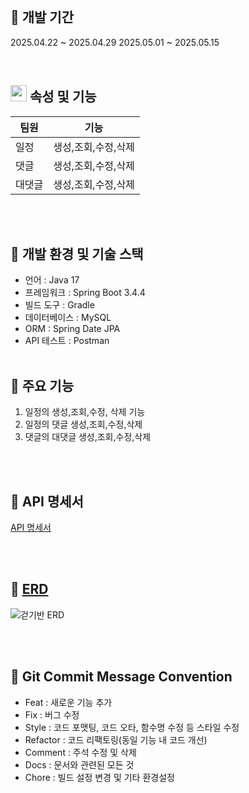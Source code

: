 <br>
 
 ## 📅 개발 기간
 2025.04.22 ~ 2025.04.29
 2025.05.01 ~ 2025.05.15
 
 <br>
 
 ## <img src="https://github.com/user-attachments/assets/5ec3e2f1-a7ab-4fa9-ae18-7f068e0f76bc" width="26px" height="26px"> 속성 및 기능
 | 팀원 | 기능 |
 | --- | --- |
 | 일정 | 생성,조회,수정,삭제 |
 | 댓글 | 생성,조회,수정,삭제 |
 | 대댓글 | 생성,조회,수정,삭제 |
 
 <br><br>
 
 ## 📌 개발 환경 및 기술 스택
 
 - 언어 : Java 17
 - 프레임워크 : Spring Boot 3.4.4
 - 빌드 도구 : Gradle
 - 데이터베이스 : MySQL
 - ORM : Spring Date JPA
 - API 테스트 : Postman
 <br><br>
 
 ## 📌 주요 기능 
 1. 일정의 생성,조회,수정, 삭제 기능
 2. 일정의 댓글 생성,조회,수정,삭제
 3. 댓글의 대댓글 생성,조회,수정,삭제
 
 
 <br><br>
 
 ## 📌 API 명세서
 [API 명세서](https://teamsparta.notion.site/API-1e62dc3ef5148027bee4e2fccde1bae9)
 
 <br><br>
 
 
 ## 📌 [ERD](https://www.erdcloud.com/d/DGeK8xGTeu7rJ2Dd5)
 ![걷기반 ERD](https://github.com/user-attachments/assets/7554ad51-6eba-41cc-b669-4d14d4ead362)
 
 <br><br>
 
 ## 📌 Git Commit Message Convention
 
 * Feat : 새로운 기능 추가
 * Fix : 버그 수정
 * Style : 코드 포맷팅, 코드 오타, 함수명 수정 등 스타일 수정
 * Refactor : 코드 리팩토링(동일 기능 내 코드 개선)
 * Comment : 주석 수정 및 삭제
 * Docs : 문서와 관련된 모든 것
 * Chore : 빌드 설정 변경 및 기타 환경설정
